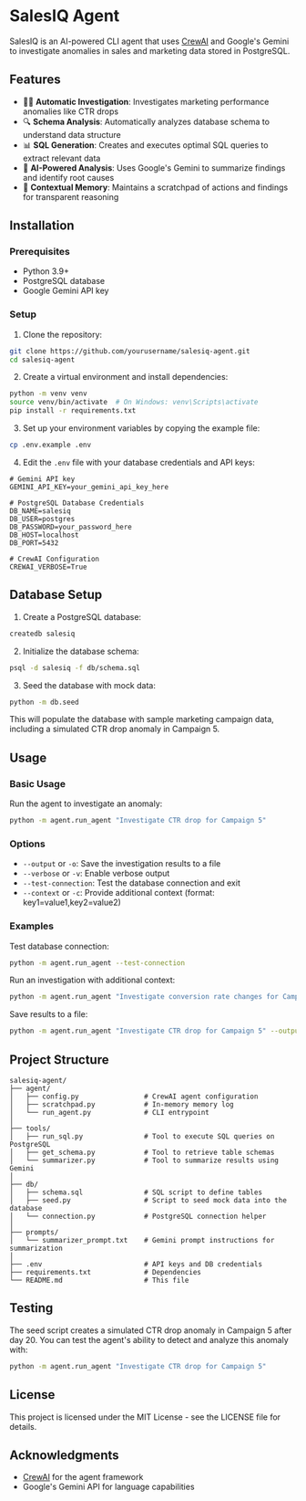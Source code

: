 # SalesIQ Agent

SalesIQ is an AI-powered CLI agent that uses [CrewAI](https://github.com/crewai/crewai) and Google's Gemini to investigate anomalies in sales and marketing data stored in PostgreSQL.

## Features

- 🕵️‍♀️ **Automatic Investigation**: Investigates marketing performance anomalies like CTR drops
- 🔍 **Schema Analysis**: Automatically analyzes database schema to understand data structure
- 📊 **SQL Generation**: Creates and executes optimal SQL queries to extract relevant data
- 🤖 **AI-Powered Analysis**: Uses Google's Gemini to summarize findings and identify root causes
- 📝 **Contextual Memory**: Maintains a scratchpad of actions and findings for transparent reasoning

## Installation

### Prerequisites

- Python 3.9+
- PostgreSQL database
- Google Gemini API key

### Setup

1. Clone the repository:

```bash
git clone https://github.com/yourusername/salesiq-agent.git
cd salesiq-agent
```

2. Create a virtual environment and install dependencies:

```bash
python -m venv venv
source venv/bin/activate  # On Windows: venv\Scripts\activate
pip install -r requirements.txt
```

3. Set up your environment variables by copying the example file:

```bash
cp .env.example .env
```

4. Edit the `.env` file with your database credentials and API keys:

```
# Gemini API key
GEMINI_API_KEY=your_gemini_api_key_here

# PostgreSQL Database Credentials
DB_NAME=salesiq
DB_USER=postgres
DB_PASSWORD=your_password_here
DB_HOST=localhost
DB_PORT=5432

# CrewAI Configuration
CREWAI_VERBOSE=True
```

## Database Setup

1. Create a PostgreSQL database:

```bash
createdb salesiq
```

2. Initialize the database schema:

```bash
psql -d salesiq -f db/schema.sql
```

3. Seed the database with mock data:

```bash
python -m db.seed
```

This will populate the database with sample marketing campaign data, including a simulated CTR drop anomaly in Campaign 5.

## Usage

### Basic Usage

Run the agent to investigate an anomaly:

```bash
python -m agent.run_agent "Investigate CTR drop for Campaign 5"
```

### Options

- `--output` or `-o`: Save the investigation results to a file
- `--verbose` or `-v`: Enable verbose output
- `--test-connection`: Test the database connection and exit
- `--context` or `-c`: Provide additional context (format: key1=value1,key2=value2)

### Examples

Test database connection:

```bash
python -m agent.run_agent --test-connection
```

Run an investigation with additional context:

```bash
python -m agent.run_agent "Investigate conversion rate changes for Campaign 3" --context timeframe=last_30_days,focus=mobile_devices
```

Save results to a file:

```bash
python -m agent.run_agent "Investigate CTR drop for Campaign 5" --output investigation_results.md
```

## Project Structure

```
salesiq-agent/
├── agent/
│   ├── config.py                # CrewAI agent configuration
│   ├── scratchpad.py            # In-memory memory log
│   └── run_agent.py             # CLI entrypoint
│
├── tools/
│   ├── run_sql.py               # Tool to execute SQL queries on PostgreSQL
│   ├── get_schema.py            # Tool to retrieve table schemas
│   └── summarizer.py            # Tool to summarize results using Gemini
│
├── db/
│   ├── schema.sql               # SQL script to define tables
│   ├── seed.py                  # Script to seed mock data into the database
│   └── connection.py            # PostgreSQL connection helper
│
├── prompts/
│   └── summarizer_prompt.txt    # Gemini prompt instructions for summarization
│
├── .env                         # API keys and DB credentials
├── requirements.txt             # Dependencies
└── README.md                    # This file
```

## Testing

The seed script creates a simulated CTR drop anomaly in Campaign 5 after day 20. You can test the agent's ability to detect and analyze this anomaly with:

```bash
python -m agent.run_agent "Investigate CTR drop for Campaign 5"
```

## License

This project is licensed under the MIT License - see the LICENSE file for details.

## Acknowledgments

- [CrewAI](https://github.com/crewai/crewai) for the agent framework
- Google's Gemini API for language capabilities 